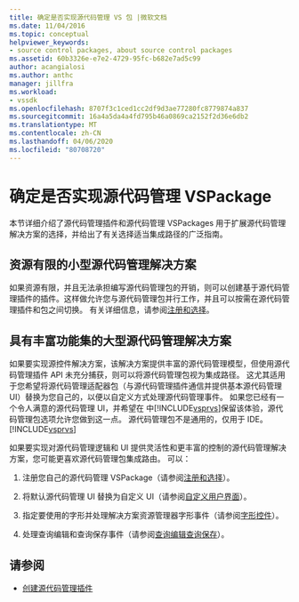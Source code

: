 ```yaml
---
title: 确定是否实现源代码管理 VS 包 |微软文档
ms.date: 11/04/2016
ms.topic: conceptual
helpviewer_keywords:
- source control packages, about source control packages
ms.assetid: 60b3326e-e7e2-4729-95fc-b682e7ad5c99
author: acangialosi
ms.author: anthc
manager: jillfra
ms.workload:
- vssdk
ms.openlocfilehash: 8707f3c1ced1cc2df9d3ae77280fc8779874a837
ms.sourcegitcommit: 16a4a5da4a4fd795b46a0869ca2152f2d36e6db2
ms.translationtype: MT
ms.contentlocale: zh-CN
ms.lasthandoff: 04/06/2020
ms.locfileid: "80708720"
---
```

# <a name="determine-whether-to-implement-a-source-control-vspackage"></a>确定是否实现源代码管理 VSPackage
本节详细介绍了源代码管理插件和源代码管理 VSPackages 用于扩展源代码管理解决方案的选择，并给出了有关选择适当集成路径的广泛指南。

## <a name="small-source-control-solution-with-limited-resources"></a>资源有限的小型源代码管理解决方案
 如果资源有限，并且无法承担编写源代码管理包的开销，则可以创建基于源代码管理插件的插件。这样做允许您与源代码管理包并行工作，并且可以按需在源代码管理插件和包之间切换。 有关详细信息，请参阅[注册和选择](../../extensibility/internals/registration-and-selection-source-control-vspackage.md)。

## <a name="large-source-control-solution-with-a-rich-feature-set"></a>具有丰富功能集的大型源代码管理解决方案
 如果要实现源控件解决方案，该解决方案提供丰富的源代码管理模型，但使用源代码管理插件 API 未充分捕获，则可以将源代码管理包视为集成路径。 这尤其适用于您希望将源代码管理适配器包（与源代码管理插件通信并提供基本源代码管理 UI）替换为您自己的，以便以自定义方式处理源代码管理事件。 如果您已经有一个令人满意的源代码管理 UI，并希望在 中[!INCLUDE[vsprvs](../../code-quality/includes/vsprvs_md.md)]保留该体验，源代码管理包选项允许您做到这一点。 源代码管理包不是通用的，仅用于 IDE。 [!INCLUDE[vsprvs](../../code-quality/includes/vsprvs_md.md)]

 如果要实现对源代码管理逻辑和 UI 提供灵活性和更丰富的控制的源代码管理解决方案，您可能更喜欢源代码管理包集成路由。 可以：

1. 注册您自己的源代码管理 VSPackage（请参阅[注册和选择](../../extensibility/internals/registration-and-selection-source-control-vspackage.md)）。

2. 将默认源代码管理 UI 替换为自定义 UI（请参阅[自定义用户界面](../../extensibility/internals/custom-user-interface-source-control-vspackage.md)）。

3. 指定要使用的字形并处理解决方案资源管理器字形事件（请参阅[字形控件](../../extensibility/internals/glyph-control-source-control-vspackage.md)）。

4. 处理查询编辑和查询保存事件（请参阅[查询编辑查询保存](../../extensibility/internals/query-edit-query-save-source-control-vspackage.md)）。

## <a name="see-also"></a>请参阅
- [创建源代码管理插件](../../extensibility/internals/creating-a-source-control-plug-in.md)
